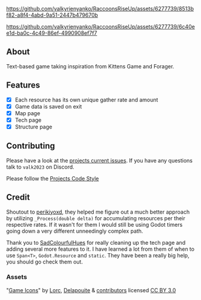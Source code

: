 https://github.com/valkyrienyanko/RaccoonsRiseUp/assets/6277739/8513bf82-a8f4-4abd-9a51-2447b479670b

https://github.com/valkyrienyanko/RaccoonsRiseUp/assets/6277739/6c40ee1d-ba0c-4c49-86ef-4990908ef7f7

## About
Text-based game taking inspiration from Kittens Game and Forager.

## Features
- [x] Each resource has its own unique gather rate and amount
- [x] Game data is saved on exit
- [x] Map page
- [x] Tech page
- [x] Structure page

## Contributing
Please have a look at the [projects current issues](https://github.com/valkyrienyanko/RaccoonsRiseUp/issues). If you have any questions talk to `valk2023` on Discord.

Please follow the [Projects Code Style](https://github.com/Valks-Games/sankari/wiki/Code-Style)

## Credit
Shoutout to [perikiyoxd](https://github.com/perikiyoxd), they helped me figure out a much better approach by utilizing `_Process(double delta)` for accumulating resources per their respective rates. If it wasn't for them I would still be using Godot timers going down a very different unneedingly complex path.

Thank you to [SadColourfulHues](https://github.com/SadColourfulHues) for really cleaning up the tech page and adding several more features to it. I have learned a lot from them of when to use `Span<T>`, `Godot.Resource` and `static`. They have been a really big help, you should go check them out.

### Assets
"[Game Icons](https://game-icons.net/)" by [Lorc](https://lorcblog.blogspot.com/), [Delapouite](https://delapouite.com/) & [contributors](https://game-icons.net/about.html#authors) licensed [CC BY 3.0](https://creativecommons.org/licenses/by/3.0/)
